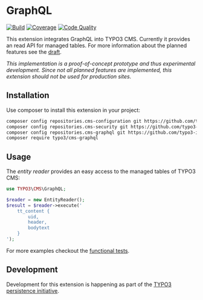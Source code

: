 # GraphQL

[![Build](https://badgen.net/travis/typo3-initiatives/graphql)](https://travis-ci.com/TYPO3-Initiatives/graphql)
[![Coverage](https://badgen.net/codacy/coverage/052bb2cd84cb461a92b172c1953989b4)](https://app.codacy.com/project/TYPO3-Initiatives/graphql/dashboard)
[![Code Quality](https://badgen.net/codacy/grade/052bb2cd84cb461a92b172c1953989b4)](https://app.codacy.com/project/TYPO3-Initiatives/graphql/dashboard)

This extension integrates GraphQL into TYPO3 CMS. Currently it provides an read API for managed tables. For more information about the planned features see the [draft](https://docs.google.com/document/d/1M-V9H9W_tmWZI-Be9Zo5xTZUMgwJk2dMUxOFw-waO04/).

*This implementation is a proof-of-concept prototype and thus experimental development. Since not all planned features are implemented, this extension should not be used for production sites.*

## Installation

Use composer to install this extension in your project:

```bash
composer config repositories.cms-configuration git https://github.com/typo3-initiatives/configuration
composer config repositories.cms-security git https://github.com/typo3-initiatives/security
composer config repositories.cms-graphql git https://github.com/typo3-initiatives/graphql
composer require typo3/cms-graphql
```

## Usage

The *entity reader* provides an easy access to the managed tables of TYPO3 CMS:

```php
use TYPO3\CMS\GraphQL;

$reader = new EntityReader();
$result = $reader->execute('
    tt_content {
        uid,
        header,
        bodytext
    }
');
```

For more examples checkout the [functional tests](Tests/Functional/GraphQL/EntityReaderTest.php).

## Development

Development for this extension is happening as part of the [TYPO3 persistence initiative](https://typo3.org/community/teams/typo3-development/initiatives/persistence/).
